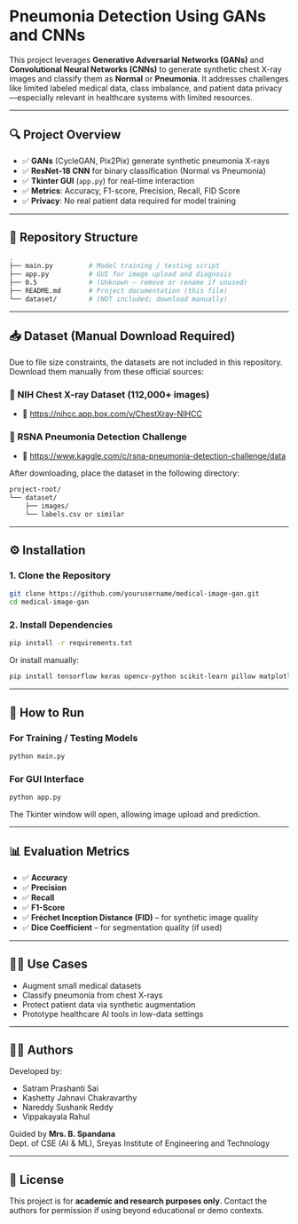 
# Pneumonia Detection Using GANs and CNNs

This project leverages **Generative Adversarial Networks (GANs)** and **Convolutional Neural Networks (CNNs)** to generate synthetic chest X-ray images and classify them as **Normal** or **Pneumonia**. It addresses challenges like limited labeled medical data, class imbalance, and patient data privacy—especially relevant in healthcare systems with limited resources.

---

## 🔍 Project Overview

- ✅ **GANs** (CycleGAN, Pix2Pix) generate synthetic pneumonia X-rays
- ✅ **ResNet-18 CNN** for binary classification (Normal vs Pneumonia)
- ✅ **Tkinter GUI** (`app.py`) for real-time interaction
- ✅ **Metrics**: Accuracy, F1-score, Precision, Recall, FID Score
- ✅ **Privacy**: No real patient data required for model training

---

## 📁 Repository Structure

```bash
.
├── main.py         # Model training / testing script
├── app.py          # GUI for image upload and diagnosis
├── 0.5             # (Unknown — remove or rename if unused)
├── README.md       # Project documentation (this file)
└── dataset/        # (NOT included; download manually)
```

---

## 📥 Dataset (Manual Download Required)

Due to file size constraints, the datasets are not included in this repository. Download them manually from these official sources:

### 🧪 NIH Chest X-ray Dataset (112,000+ images)
- 🔗 https://nihcc.app.box.com/v/ChestXray-NIHCC

### 🏥 RSNA Pneumonia Detection Challenge
- 🔗 https://www.kaggle.com/c/rsna-pneumonia-detection-challenge/data

After downloading, place the dataset in the following directory:

```bash
project-root/
└── dataset/
    ├── images/
    └── labels.csv or similar
```

---

## ⚙️ Installation

### 1. Clone the Repository
```bash
git clone https://github.com/yourusername/medical-image-gan.git
cd medical-image-gan
```

### 2. Install Dependencies
```bash
pip install -r requirements.txt
```
Or install manually:
```bash
pip install tensorflow keras opencv-python scikit-learn pillow matplotlib
```

---

## 🚀 How to Run

### For Training / Testing Models
```bash
python main.py
```

### For GUI Interface
```bash
python app.py
```

The Tkinter window will open, allowing image upload and prediction.

---

## 📊 Evaluation Metrics

- ✅ **Accuracy**
- ✅ **Precision**
- ✅ **Recall**
- ✅ **F1-Score**
- ✅ **Fréchet Inception Distance (FID)** – for synthetic image quality
- ✅ **Dice Coefficient** – for segmentation quality (if used)

---

## 👨‍⚕️ Use Cases

- Augment small medical datasets
- Classify pneumonia from chest X-rays
- Protect patient data via synthetic augmentation
- Prototype healthcare AI tools in low-data settings

---

## 👨‍💻 Authors

Developed by:
- Satram Prashanti Sai
- Kashetty Jahnavi Chakravarthy
- Nareddy Sushank Reddy
- Vippakayala Rahul

Guided by **Mrs. B. Spandana**  
Dept. of CSE (AI & ML), Sreyas Institute of Engineering and Technology

---

## 📄 License

This project is for **academic and research purposes only**. Contact the authors for permission if using beyond educational or demo contexts.
